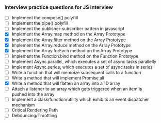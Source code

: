 ### Interview practice questions for JS interview

- [ ] Implement the compose() polyfill
- [ ] Implement the pipe() polyfill
- [ ] Implement the publisher-subscriber pattern in javascript
- [x] Implement the Array.map method on the Array Prototype
- [x] Implement the Array.filter method on the Array Prototype
- [x] Implement the Array.reduce method on the Array Prototype
- [x] Implement the Array.forEach method on the Array Prototype
- [ ] Implement the Function.bind method on the Function Prototype
- [ ] Implement Async.parallel, which executes a set of async tasks parallelly
- [ ] Implement Async.series, which executes a set of async tasks in series
- [ ] Write a function that will memoize subsequent calls to a function
- [ ] Write a method that will implement Promise.all
- [x] Write a method that will flatten an array into a 1D array
- [ ] Attach a listener to an array which gets triggered when an item is pushed into the array
- [ ] Implement a class/function/utility which exhibits an event dispatcher mechanism
- [ ] Critical Rendering Path
- [ ] Debouncing/Throttling
